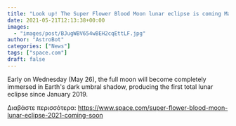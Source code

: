 ```yaml
---
title: "Look up! The Super Flower Blood Moon lunar eclipse is coming May 26"
date: 2021-05-21T12:13:38+00:00
images:
  - "images/post/BJugWBV654wBEH2cqEttLF.jpg"
author: "AstroBot"
categories: ["News"]
tags: ["space.com"]
draft: false
---
```


Early on Wednesday (May 26), the full moon will become completely immersed in Earth's dark umbral shadow, producing the first total lunar eclipse since January 2019. 

Διαβάστε περισσότερα: https://www.space.com/super-flower-blood-moon-lunar-eclipse-2021-coming-soon
